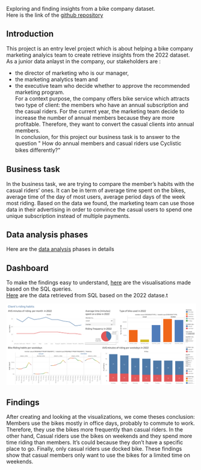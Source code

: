 Exploring and finding insights from a bike company dataset.<br>
Here is the link of the [github repository](https://github.com/Rasoir-genereux/Data-analysis-project_1)

## Introduction
This project is an entry level project which is about helping a bike company marketing analyics team to create retrieve insights from the 2022 dataset.
As a junior data anlayst in the company, our stakeholders are :
* the director of marketing who is our manager, 
* the marketing analytics team and
* the executive team who decide whether to approve the recommended marketing program.<br>
For a context purpose, the company offers bike service which attracts  two type of client: the members who have an annual subscription and the casual riders.
For the current year, the marketing team decide to increase the number of annual members because they are more profitable. Therefore, they want to convert the casual
clients into annual members.<br>
In conclusion, for this project our business task is to answer to the question " How do annual members and casual riders use Cyclistic bikes diﬀerently?"

## Business task
In the business task, we are trying to compare the member’s habits with the casual riders’ ones. 
It can be in term of average time spent on the bikes, average time of the day of most users, average period days of the week most riding. 
Based on the data we found, the marketing team can use those data in their advertising in order to convince the casual
users to spend one unique subscription instead of multiple payments. <br>

## Data analysis phases
Here are the [data analysis](https://github.com/Rasoir-genereux/Data-analysis-project_1/blob/main/Data%20Analysis%20phases.md) phases in details

## Dashboard
To make the findings easy to understand, [here](https://github.com/Rasoir-genereux/Data-analysis-project_1/tree/main/Dashboard) are the visualisations made based on the SQL queries.<br>
[Here](https://github.com/Rasoir-genereux/Data-analysis-project_1/blob/main/Queries.sql) are the data retrieved from SQL based on the 2022 datase.t<br>

![](/Dashboard/Dashboard.png)

## Findings
After creating and looking at the visualizations, we come theses conclusion: Members use the bikes mostly in office days,
probably to commute to work. Therefore, they use the bikes more frequently than casual riders. In the other hand,
Casual riders use the bikes on weekends and they spend more time riding than members.
It’s could because they don’t have a specific place to go. Finally, only casual riders use docked bike. 
These findings show that casual members only want to use the bikes for a limited time on weekends.









